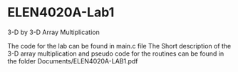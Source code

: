 # ELEN4020A-Lab1
3-D by 3-D Array Multiplication

The code for the lab can be found in main.c file
The Short description of the 3-D array multiplication and pseudo code for the routines can be found in the folder Documents/ELEN4020A-LAB1.pdf
